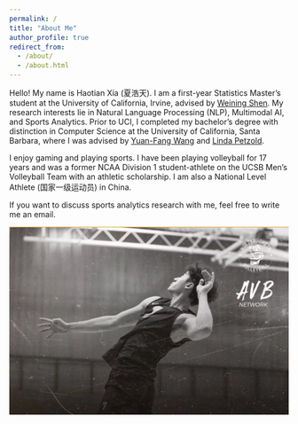 ```yaml
---
permalink: /
title: "About Me"
author_profile: true
redirect_from: 
  - /about/
  - /about.html
---
```


Hello! My name is Haotian Xia (夏浩天). I am a first-year Statistics Master’s student at the University of California, Irvine, advised by [Weining Shen](https://faculty.sites.uci.edu/weinings/). My research interests lie in Natural Language Processing (NLP), Multimodal AI, and Sports Analytics. Prior to UCI, I completed my bachelor’s degree with distinction in Computer Science at the University of California, Santa Barbara, where I was advised by [Yuan-Fang Wang](https://engineering.ucsb.edu/people/yuan-fang-wang) and [Linda Petzold](https://engineering.ucsb.edu/people/linda-petzold). 

I enjoy gaming and playing sports. I have been playing volleyball for 17 years and was a former NCAA Division 1 student-athlete on the UCSB Men’s Volleyball Team with an athletic scholarship. I am also a National Level Athlete (国家一级运动员) in China.

If you want to discuss sports analytics research with me, feel free to write me an email.

 ![voll](/images/voll.png)